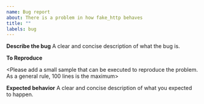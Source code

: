 ```yaml
---
name: Bug report
about: There is a problem in how fake_http behaves
title: ""
labels: bug
---
```


**Describe the bug**
A clear and concise description of what the bug is.

**To Reproduce**

<Please add a small sample that can be executed to reproduce the problem. As a general rule, 100 lines is the maximum>

**Expected behavior**
A clear and concise description of what you expected to happen.
